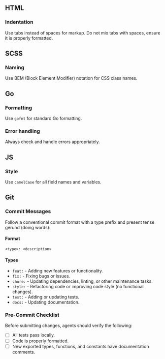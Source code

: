## HTML

### Indentation

Use tabs instead of spaces for markup. Do not mix tabs with spaces, ensure it is properly formatted.

## SCSS

### Naming

Use BEM (Block Element Modifier) notation for CSS class names.

## Go

### Formatting

Use `gofmt` for standard Go formatting.

### Error handling

Always check and handle errors appropriately.

## JS

### Style

Use `camelCase` for all field names and variables.

## Git

### Commit Messages

Follow a conventional commit format with a type prefix and present tense gerund (doing words):

#### Format

```
<type>: <description>
```

#### Types

- `feat:` - Adding new features or functionality.
- `fix:` - Fixing bugs or issues.
- `chore:` - Updating dependencies, linting, or other maintenance tasks.
- `style:` - Refactoring code or improving code style (no functional changes).
- `test:` - Adding or updating tests.
- `docs:` - Updating documentation.

### Pre-Commit Checklist

Before submitting changes, agents should verify the following:

- [ ] All tests pass locally.
- [ ] Code is properly formatted.
- [ ] New exported types, functions, and constants have documentation comments.
